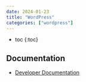 ```yaml
---
date: 2024-01-23
title: "WordPress"
categories: ["wordpress"]
---
```


- toc
{:toc}

## Documentation

- [Developer Documentation](https://developer.wordpress.or)
